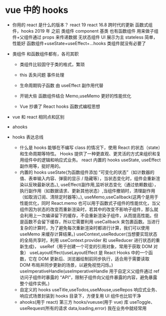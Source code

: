 # vue 中的 hooks

- 你用的 react 是什么的版本？
  react 19
  react 16.8 跨时代的更新 函数式组件，hooks 2019 年
  之前 类组件 component 基类
  也有函数组件 用来做子组件+父组件通过 props 来传递数据 无状态组件
  UI 展示为主 stateless 简单，性能好
  函数组件+useState+useEffect+...hooks 类组件就没有必要了

- 类组件
  和函数组件都有，各司其职

  - 类组件比较固守于类的格式，繁琐
  - this 丢失问题 事件处理
  - 生命周期钩子函数 由 useEffect 副作用代替
  - 开销大些 函数组件结合 Memo,useMemo 更好的性能优化

  - Vue 抄袭了 React
    hooks 函数式编程思想

- vue 和 react 相同点和区别
- ahooks

- hooks 表达总线
  - 什么是 hooks
    能够在不编写 class 的情况下，使用 React 的状态（state）和生命周期等特性。
    Hooks 提供了一种更直观、更灵活的方式来组织和复用组件中的逻辑和响应式业务。
    react 内置的 hooks useState, useEffect 副作用等，挺好用的。
  - 内置的 hooks
    useState(为函数组件添加 “可变化的状态”（如计数器的值、表单输入内容、弹窗的显示 / 隐藏等），当状态变化时，组件会重新渲染以反映最新状态。),
    useEffect(副作用,监听状态变化（通过依赖数组），执行副作用（如数据请求、更新其他状态）,当组件撤销时，清理副作用（如取消订阅、清除定时器等）。),
    useMemo,useCallback(这两个是用于性能优化，同时 React.memo 也可以用于函数式子组件的性能优化，当父组件因为状态的改变而重新渲染时，若其中的改变不影响子组件，那么就会利用上一次编译留下的缓存，不会重新渲染子组件，从而提高性能。但是函数不会留下缓存，所以它需要利用 useCallback 来包裹函数。当进行复杂的计算时，为了避免每次重新渲染时都进行计算，我们可以使用 useMemo 来缓存计算结果。)
    useContext,useReducer(当想要实现状态的全局共享时，利用 useContext.provider 和 useReducer 进行状态的重新生成)，
    useRef（用于创建一个可变的引用对象，常用于获取 DOM 对象）
    useLayoutEffect(useLayoutEffect 是 React Hooks 中的一个函数，它在 DOM 更新后、浏览器绘制前同步执行，适合用于需要读取 DOM 布局并同步更新的场景，以避免视觉闪烁。)
    useImperativeHandle(useImperativeHandle 用于自定义父组件通过 ref 访问子组件时暴露的 “API”，限制子组件向父组件暴露的内容，避免暴露整个组件实例。)
  - 自定义的 hooks
    useTitle,useTodos,useMouse,useRepos
    响应式业务、响应式场景封装到 hooks 目录下，方便复用
    UI 组件也比较干净
  - ahooks(用于 react) 第三方 hooks/vueuse(用于 vue) 库
    useToggle、useRequest(所有的请求 data,loading,error) 我在业务中就经常用
